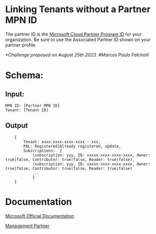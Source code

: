 # Linking Tenants without a Partner MPN ID

The partner ID is the [Microsoft Cloud Partner Program ID](https://partner.microsoft.com/) for your organization. Be sure to use the Associated Partner ID shown on your partner profile.

<i>*Challenge proposed on August 25th 2023. #Marcos Paulo Falcirolli</i>

# Schema:

## Input:

```
MPN ID: [Partner MPN ID]
Tenant: [Tenant ID]
```

## Output

```
	{
		Tenant: xxxx-xxxx-xxxx-xxxx - xxx,
		PAL: Registered|Already registered, update,
		Subscriptions:	{
			(subscription: yyy, ID: xxxxx-xxxx-xxxx-xxxx, Owner: true|false, Contributor: true|false, Reader: true|false),
			(subscription: yyy, ID: xxxxx-xxxx-xxxx-xxxx, Owner: true|false, Contributor: true|false, Reader: true|false)
			...
			}
	}
```

# Documentation

[Microsoft Official Documentation](https://learn.microsoft.com/en-us/azure/cost-management-billing/manage/link-partner-id)

[Management Partner](https://learn.microsoft.com/en-us/powershell/module/az.managementpartner/?view=azps-10.2.0#management-partner)